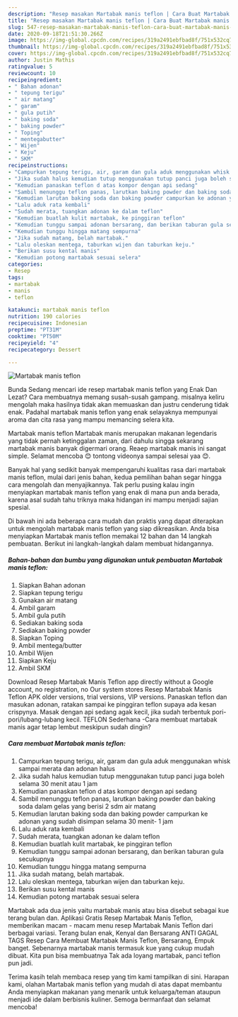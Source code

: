 ```yaml
---
description: "Resep masakan Martabak manis teflon | Cara Buat Martabak manis teflon Yang Bikin Ngiler"
title: "Resep masakan Martabak manis teflon | Cara Buat Martabak manis teflon Yang Bikin Ngiler"
slug: 547-resep-masakan-martabak-manis-teflon-cara-buat-martabak-manis-teflon-yang-bikin-ngiler
date: 2020-09-18T21:51:30.266Z
image: https://img-global.cpcdn.com/recipes/319a2491ebfbad8f/751x532cq70/martabak-manis-teflon-foto-resep-utama.jpg
thumbnail: https://img-global.cpcdn.com/recipes/319a2491ebfbad8f/751x532cq70/martabak-manis-teflon-foto-resep-utama.jpg
cover: https://img-global.cpcdn.com/recipes/319a2491ebfbad8f/751x532cq70/martabak-manis-teflon-foto-resep-utama.jpg
author: Justin Mathis
ratingvalue: 5
reviewcount: 10
recipeingredient:
- " Bahan adonan"
- " tepung terigu"
- " air matang"
- " garam"
- " gula putih"
- " baking soda"
- " baking powder"
- " Toping"
- " mentegabutter"
- " Wijen"
- " Keju"
- " SKM"
recipeinstructions:
- "Campurkan tepung terigu, air, garam dan gula aduk menggunakan whisk sampai merata dan adonan halus"
- "Jika sudah halus kemudian tutup menggunakan tutup panci juga boleh selama 30 menit atau 1 jam"
- "Kemudian panaskan teflon d atas kompor dengan api sedang"
- "Sambil menunggu teflon panas, larutkan baking powder dan baking soda dalam gelas yang berisi 2 sdm air matang"
- "Kemudian larutan baking soda dan baking powder campurkan ke adonan yang sudah disimpan selama 30 menit- 1 jam"
- "Lalu aduk rata kembali"
- "Sudah merata, tuangkan adonan ke dalam teflon"
- "Kemudian buatlah kulit martabak, ke pinggiran teflon"
- "Kemudian tunggu sampai adonan bersarang, dan berikan taburan gula secukupnya"
- "Kemudian tunggu hingga matang sempurna"
- "Jika sudah matang, belah martabak."
- "Lalu oleskan mentega, taburkan wijen dan taburkan keju."
- "Berikan susu kental manis"
- "Kemudian potong martabak sesuai selera"
categories:
- Resep
tags:
- martabak
- manis
- teflon

katakunci: martabak manis teflon 
nutrition: 190 calories
recipecuisine: Indonesian
preptime: "PT31M"
cooktime: "PT50M"
recipeyield: "4"
recipecategory: Dessert

---
```



![Martabak manis teflon](https://img-global.cpcdn.com/recipes/319a2491ebfbad8f/751x532cq70/martabak-manis-teflon-foto-resep-utama.jpg)

Bunda Sedang mencari ide resep martabak manis teflon yang Enak Dan Lezat? Cara membuatnya memang susah-susah gampang. misalnya keliru mengolah maka hasilnya tidak akan memuaskan dan justru cenderung tidak enak. Padahal martabak manis teflon yang enak selayaknya mempunyai aroma dan cita rasa yang mampu memancing selera kita.

Martabak manis teflon Martabak manis merupakan makanan legendaris yang tidak pernah ketinggalan zaman, dari dahulu singga sekarang martabak manis banyak digermari orang. Reaep martabak manis ini sangat simple. Selamat mencoba 😊 tontong videonya sampai selesai yaa 😊.

Banyak hal yang sedikit banyak mempengaruhi kualitas rasa dari martabak manis teflon, mulai dari jenis bahan, kedua pemilihan bahan segar hingga cara mengolah dan menyajikannya. Tak perlu pusing kalau ingin menyiapkan martabak manis teflon yang enak di mana pun anda berada, karena asal sudah tahu triknya maka hidangan ini mampu menjadi sajian spesial.


Di bawah ini ada beberapa cara mudah dan praktis yang dapat diterapkan untuk mengolah martabak manis teflon yang siap dikreasikan. Anda bisa menyiapkan Martabak manis teflon memakai 12 bahan dan 14 langkah pembuatan. Berikut ini langkah-langkah dalam membuat hidangannya.

<!--inarticleads1-->

##### Bahan-bahan dan bumbu yang digunakan untuk pembuatan Martabak manis teflon:

1. Siapkan  Bahan adonan
1. Siapkan  tepung terigu
1. Gunakan  air matang
1. Ambil  garam
1. Ambil  gula putih
1. Sediakan  baking soda
1. Sediakan  baking powder
1. Siapkan  Toping
1. Ambil  mentega/butter
1. Ambil  Wijen
1. Siapkan  Keju
1. Ambil  SKM


Download Resep Martabak Manis Teflon app directly without a Google account, no registration, no Our system stores Resep Martabak Manis Teflon APK older versions, trial versions, VIP versions. Panaskan teflon dan masukan adonan, ratakan sampai ke pinggiran teflon supaya ada kesan crispynya. Masak dengan api sedang agak kecil, jika sudah terbentuk pori-pori/lubang-lubang kecil. TEFLON Sederhana -Cara membuat martabak manis agar tetap lembut meskipun sudah dingin? 

<!--inarticleads2-->

##### Cara membuat Martabak manis teflon:

1. Campurkan tepung terigu, air, garam dan gula aduk menggunakan whisk sampai merata dan adonan halus
1. Jika sudah halus kemudian tutup menggunakan tutup panci juga boleh selama 30 menit atau 1 jam
1. Kemudian panaskan teflon d atas kompor dengan api sedang
1. Sambil menunggu teflon panas, larutkan baking powder dan baking soda dalam gelas yang berisi 2 sdm air matang
1. Kemudian larutan baking soda dan baking powder campurkan ke adonan yang sudah disimpan selama 30 menit- 1 jam
1. Lalu aduk rata kembali
1. Sudah merata, tuangkan adonan ke dalam teflon
1. Kemudian buatlah kulit martabak, ke pinggiran teflon
1. Kemudian tunggu sampai adonan bersarang, dan berikan taburan gula secukupnya
1. Kemudian tunggu hingga matang sempurna
1. Jika sudah matang, belah martabak.
1. Lalu oleskan mentega, taburkan wijen dan taburkan keju.
1. Berikan susu kental manis
1. Kemudian potong martabak sesuai selera


Martabak ada dua jenis yaitu martabak manis atau bisa disebut sebagai kue terang bulan dan. Aplikasi Gratis Resep Martabak Manis Teflon, memberikan macam - macam menu resep Martabak Manis Teflon dari berbagai variasi. Terang bulan enak, Kenyal dan Bersarang ANTI GAGAL TAGS Resep Cara Membuat Martabak Manis Teflon, Bersarang, Empuk banget. Sebenarnya martabak manis termasuk kue yang cukup mudah dibuat. Kita pun bisa membuatnya Tak ada loyang martabak, panci teflon pun jadi. 

Terima kasih telah membaca resep yang tim kami tampilkan di sini. Harapan kami, olahan Martabak manis teflon yang mudah di atas dapat membantu Anda menyiapkan makanan yang menarik untuk keluarga/teman ataupun menjadi ide dalam berbisnis kuliner. Semoga bermanfaat dan selamat mencoba!
